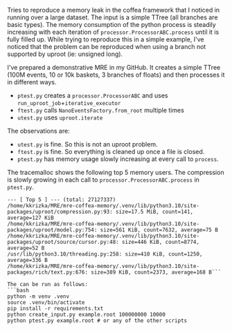 Tries to reproduce a memory leak in the coffea framework that I noticed in running over a large dataset. The input is a simple TTree (all branches are basic types). The memory consumption of the python process is steadily increasing with each iteration of `processor.ProcessorABC.process` until it is fully filled up. While trying to reproduce this in a simple example, I've noticed that the problem can be reproduced when using a branch not supported by uproot (ie: unsigned long).

I've prepared a demonstrative MRE in my GitHub. It creates a simple TTree (100M events, 10 or 10k baskets, 3 branches of floats) and then processes it in different ways.

- `ptest.py` creates a `processor.ProcessorABC` and uses `run_uproot_job`+`iterative_executor`
- `ftest.py` calls `NanoEventsFactory.from_root` multiple times
- `utest.py` uses `uproot.iterate`

The observations are:
- `utest.py` is fine. So this is not an uproot problem.
- `ftest.py` is fine. So everything is cleaned up once a file is closed.
- `ptest.py` has memory usage slowly increasing at every call to `process`.

The tracemalloc shows the following top 5 memory users. The compression is slowly growing in each call to `processor.ProcessorABC.process` in `ptest.py`.
```
--- [ Top 5 ] --- (total: 27127337)
/home/kkrizka/MRE/mre-coffea-memory/.venv/lib/python3.10/site-packages/uproot/compression.py:93: size=17.5 MiB, count=141, average=127 KiB
/home/kkrizka/MRE/mre-coffea-memory/.venv/lib/python3.10/site-packages/uproot/model.py:754: size=561 KiB, count=7632, average=75 B
/home/kkrizka/MRE/mre-coffea-memory/.venv/lib/python3.10/site-packages/uproot/source/cursor.py:48: size=446 KiB, count=8774, average=52 B
/usr/lib/python3.10/threading.py:258: size=410 KiB, count=1250, average=336 B
/home/kkrizka/MRE/mre-coffea-memory/.venv/lib/python3.10/site-packages/rich/text.py:676: size=389 KiB, count=2373, average=168 B```

The can be run as follows:
```bash
python -m venv .venv
source .venv/bin/activate
pip install -r requirements.txt
python create_input.py example.root 100000000 10000
python ptest.py example.root # or any of the other scripts
```
